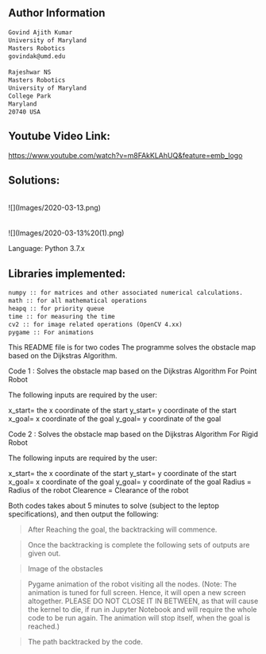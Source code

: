 Author Information
--

    Govind Ajith Kumar
    University of Maryland
    Masters Robotics
    govindak@umd.edu
    
    Rajeshwar NS
    Masters Robotics
    University of Maryland
    College Park
    Maryland
    20740 USA
    
Youtube Video Link:
--
https://www.youtube.com/watch?v=m8FAkKLAhUQ&feature=emb_logo

Solutions:
--

<br/>
![](Images/2020-03-13.png)
<br/>
<br/>
<br/>
![](Images/2020-03-13%20(1).png)

  Language: Python 3.7.x

Libraries implemented:
--

    numpy :: for matrices and other associated numerical calculations. 
    math :: for all mathematical operations
    heapq :: for priority queue
    time :: for measuring the time
    cv2 :: for image related operations (OpenCV 4.xx)
    pygame :: For animations

This README file is for two codes
The programme solves the obstacle map based on the Dijkstras Algorithm. 

Code 1 : Solves the obstacle map based on the Dijkstras Algorithm For Point Robot

The following inputs are required by the user:


x_start= the x coordinate of the start
y_start= y coordinate of the start
x_goal= x coordinate of the goal
y_goal= y coordinate of the goal

Code 2 : Solves the obstacle map based on the Dijkstras Algorithm For Rigid Robot

The following inputs are required by the user:

x_start= the x coordinate of the start
y_start= y coordinate of the start
x_goal= x coordinate of the goal
y_goal= y coordinate of the goal
Radius = Radius of the robot
Clearence = Clearance of the robot


Both codes takes about 5 minutes to solve (subject to the leptop specifications), and then output 
the following:

> After Reaching the goal, the backtracking will commence.

> Once the backtracking is complete the following sets of outputs are given out.

> Image of the obstacles

> Pygame animation of the robot visiting all the nodes. (Note: The animation is tuned for full screen. Hence, it will open
a new screen altogether. PLEASE DO NOT CLOSE IT IN BETWEEN, as that will cause the kernel to die, if 
run in Jupyter Notebook and will require the whole code to be run again. The animation will stop itself, 
when the goal is reached.)

> The path backtracked by the code.



